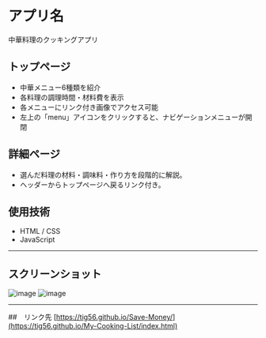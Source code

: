 # アプリ名
中華料理のクッキングアプリ

## トップページ
- 中華メニュー6種類を紹介
- 各料理の調理時間・材料費を表示
- 各メニューにリンク付き画像でアクセス可能
-  左上の「menu」アイコンをクリックすると、ナビゲーションメニューが開閉

## 詳細ページ
- 選んだ料理の材料・調味料・作り方を段階的に解説。
- ヘッダーからトップページへ戻るリンク付き。

## 使用技術
- HTML / CSS
- JavaScript


---

## スクリーンショット
![image](https://github.com/user-attachments/assets/718afc84-32c5-4023-843f-1209f965ce59)
![image](https://github.com/user-attachments/assets/a47fa911-7afa-4a56-adf5-466e3fa62039)

---

##　リンク先
[https://tig56.github.io/Save-Money/](https://tig56.github.io/My-Cooking-List/index.html)
